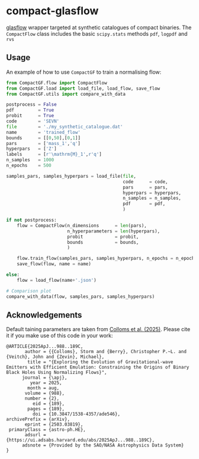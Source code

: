 # compact-glasflow
[glasflow](https://github.com/uofgravity/glasflow) wrapper targeted at synthetic catalogues of compact binaries. The `CompactFlow` class includes the basic `scipy.stats` methods `pdf`, `logpdf` and `rvs` 

## Usage
An example of how to use `CompactGF` to train a normalising flow:

```python
from CompactGF.flow import CompactFlow
from CompactGF.load import load_file, load_flow, save_flow
from CompactGF.utils import compare_with_data

postprocess = False
pdf         = True
probit      = True
code        = 'SEVN'
file        = './my_synthetic_catalogue.dat'
name        = 'trained_flow'
bounds      = [[0,50],[0,1]]
pars        = ['mass_1','q']
hyperpars   = ['Z']
labels      = [r'\mathrm{M}_1',r'q']
n_samples   = 1000
n_epochs    = 500

samples_pars, samples_hyperpars = load_file(file,
                                            code      = code,
                                            pars      = pars,
                                            hyperpars = hyperpars,
                                            n_samples = n_samples,
                                            pdf       = pdf,
                                            )

if not postprocess:
    flow = CompactFlow(n_dimensions      = len(pars),
                       n_hyperparameters = len(hyperpars),
                       probit            = probit,
                       bounds            = bounds,
                       )

    flow.train_flow(samples_pars, samples_hyperpars, n_epochs = n_epochs)
    save_flow(flow, name = name)

else:
    flow = load_flow(name+'.json')

# Comparison plot
compare_with_data(flow, samples_pars, samples_hyperpars)
```

## Acknowledgements

Default taining parameters are taken from [Colloms et al. (2025)](). Please cite it if you make use of this code in your work:
```
@ARTICLE{2025ApJ...988..189C,
       author = {{Colloms}, Storm and {Berry}, Christopher P.~L. and {Veitch}, John and {Zevin}, Michael},
        title = "{Exploring the Evolution of Gravitational-wave Emitters with Efficient Emulation: Constraining the Origins of Binary Black Holes Using Normalizing Flows}",
      journal = {\apj},
         year = 2025,
        month = aug,
       volume = {988},
       number = {2},
          eid = {189},
        pages = {189},
          doi = {10.3847/1538-4357/ade546},
archivePrefix = {arXiv},
       eprint = {2503.03819},
 primaryClass = {astro-ph.HE},
       adsurl = {https://ui.adsabs.harvard.edu/abs/2025ApJ...988..189C},
      adsnote = {Provided by the SAO/NASA Astrophysics Data System}
}
```
